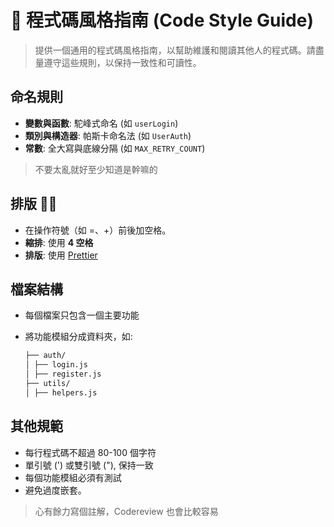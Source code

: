 # 🌟 程式碼風格指南 (Code Style Guide)

> 提供一個通用的程式碼風格指南，以幫助維護和閱讀其他人的程式碼。請盡量遵守這些規則，以保持一致性和可讀性。

## 命名規則

- **變數與函數**: 駝峰式命名 (如 `userLogin`)
- **類別與構造器**: 帕斯卡命名法 (如 `UserAuth`)
- **常數**: 全大寫與底線分隔 (如 `MAX_RETRY_COUNT`)

> 不要太亂就好至少知道是幹嘛的

## 排版 🌟🌟

- 在操作符號（如 =、+）前後加空格。
- **縮排**: 使用 **4 空格**
- **排版**: 使用 [Prettier](https://marketplace.visualstudio.com/items?itemName=esbenp.prettier-vscode)

## 檔案結構

- 每個檔案只包含一個主要功能
- 將功能模組分成資料夾，如:

  ```markdown
  ├── auth/
  │ ├── login.js
  │ ├── register.js
  ├── utils/
  │ ├── helpers.js
  ```

## 其他規範

- 每行程式碼不超過 80-100 個字符
- 單引號 (') 或雙引號 ("), 保持一致
- 每個功能模組必須有測試
- 避免過度嵌套。

> 心有餘力寫個註解，Codereview 也會比較容易
